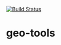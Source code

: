 [![Build Status](https://travis-ci.org/wolfhardfehre/geo-tools.svg?branch=master)](https://travis-ci.org/wolfhardfehre/geo-tools)

# geo-tools
